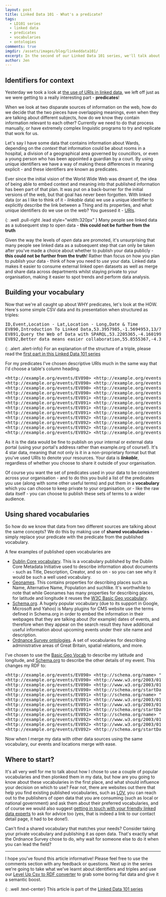 ```yaml
---
layout: post
title: Linked Data 101 - What's a predicate?
tags:
  - LD101 series
  - linked data
  - predicates
  - vocabularies
  - ontologies
comments: true
imgdir:	/assets/images/blog/linkeddata101/
excerpt: In the second of our Linked Data 101 series, we'll talk about predicates and how shared vocabularies make published data more reusable.
author: Jen
---
```


Identifiers for context
-----

Yesterday we took a look at [the use of URIs in linked data](/blog/2016/02/16/linked-data-101-identifiers.html), we left off just as we were getting to a really interesting part - **predicates**! 

When we look at two disparate sources of information on the web, how do we decide that the two pieces have overlapping meanings, even when they are talking about different subjects, how do we know they contain information relevant to each other? Currently we need to do that process manually, or have extremely complex linguistic programs to try and replicate that work for us. 

Let's say I have some data that contains information about Wards, depending on the *context* that information could be about rooms in a hospital, a division of a geographical area governed by councillors, or even a young person who has been appointed a guardian by a court. By using unique identifiers we have a way of making these differences in meaning explicit - and these identifiers are known as predicates.

Ever since the initial vision of the World Wide Web was dreamt of, the idea of being able to embed context and meaning into that published information has been part of that plan. It was put on a back-burner for the initial versions of the web, but that goal has never been forgotten. With linked data (or as I like to think of it - *linkable* data) we use a unique identifier to explicitly describe the link between a Thing and its properties, and what unique identifiers do we use on the web? You guessed it - [URIs](/blog/2016/02/16/linked-data-101-identifiers.html). 

{: .well .pull-right .lead style="width:320px" }
Many people see linked data as a subsequent step to open data - **this could not be further from the truth**

Given the way the levels of *open* data are promoted, it's unsurprising that many people see linked data as a subsequent step that can only be taken after you've made a choice about whether to publish your data publicly - **this could not be further from the truth**! 
Rather than focus on how you plan to *publish* your data - think of how you need to *use* your data. Linked data makes it easier to consume external linked open datasets as well as merge and share data across departments whilst staying private to your organisation, making it easier to spot trends and perform data analysis.


Building your vocabulary
-----

Now that we're all caught up about WHY predicates, let's look at the HOW. Here's some simple CSV data and its presentation when structured as triples: 

<pre>
ID,Event,Location - Lat,Location - Long,Date & Time
EV890,Introduction To Linked Data,53.3957985,-1.5694953,13/7/2016 11:00:00 AM
EV891,Query the Web of Data with SPARQL,53.2205365,-4.1601993,20/4/2016 7:00:00 PM
EV892,Better data means easier collaboration,55.8555367,-4.3024977,3/8/2016 6:30:00 PM
</pre> 

{: .alert .alert-info}
For an explanation of the structure of a triple, please read the [first part in this Linked Data 101 series](/blog/2016/02/16/linked-data-101-identifiers.html)

For my predicates I've chosen descriptive URIs much in the same way that I'd choose a table's column heading.

<pre>
&lt;http://example.org/events/EV890&gt; &lt;http://example.org/events/title&gt; "Introduction To Linked Data" .
&lt;http://example.org/events/EV890&gt; &lt;http://example.org/events/latitude&gt; "53.3957985" .
&lt;http://example.org/events/EV890&gt; &lt;http://example.org/events/longitude&gt; "-1.5694953" .
&lt;http://example.org/events/EV890&gt; &lt;http://example.org/events/date&gt; "2016-07-13T11:00:00.0000000+00:00"^^&lt;http://www.w3.org/2001/XMLSchema#dateTime&gt; .
&lt;http://example.org/events/EV891&gt; &lt;http://example.org/events/title&gt; "Query the Web of Data with SPARQL" .
&lt;http://example.org/events/EV891&gt; &lt;http://example.org/events/latitude&gt; "53.2205365" .
&lt;http://example.org/events/EV891&gt; &lt;http://example.org/events/longitude&gt; "-4.1601993" .
&lt;http://example.org/events/EV891&gt; &lt;http://example.org/events/date&gt; "2016-04-20T19:00:00.0000000+00:00"^^&lt;http://www.w3.org/2001/XMLSchema#dateTime&gt; .
&lt;http://example.org/events/EV892&gt; &lt;http://example.org/events/title&gt; "Better data means easier collaboration" .
&lt;http://example.org/events/EV892&gt; &lt;http://example.org/events/latitude&gt; "55.8555367" .
&lt;http://example.org/events/EV892&gt; &lt;http://example.org/events/longitude&gt; "-4.3024977" .
&lt;http://example.org/events/EV892&gt; &lt;http://example.org/events/date&gt; "2016-08-03T18:30:00.0000000+00:00"^^&lt;http://www.w3.org/2001/XMLSchema#dateTime&gt; .
</pre>

As it is the data would be fine to publish on your internal or external data portal (using your portal's address rather than example.org of course!). It's 4 star data, meaning that not only is it in a non-proprietary format but that you've used URIs to denote your resources. Your data is ***linkable***, regardless of whether you choose to share it outside of your organisation. 

Of course you want the set of predicates used in your data to be consistent across your organisation - and to do this you build a list of the predicates you use (along with some other useful terms) and put them in a **vocabulary** which you can choose to keep private to your organisation, or - like the raw data itself - you can choose to publish these sets of terms to a wider audience.

Using shared vocabularies
----

So how do we know that data from two different sources are talking about the same concepts? We do this by making use of **shared vocabularies** - simply replace your predicate with the predicate from the published vocabulary. 

A few examples of published open vocabularies are 

 -  [Dublin Core vocabulary](http://semanticweb.org/wiki/Dublin_Core). This is a vocabulary published by the Dublin Core Metadata Initiative used to describe information about documents - such as Title, Description, Creator, and so on - so you can see why it would be such a well used vocabulary. 
 -  [Geonames](http://www.geonames.org/ontology/documentation.html). This contains properties for describing places such as Name, Alternative Name, Population and suchlike. It's worthwhile to note that while Geonames has many properties for describing places, for latitude and longitude it reuses the [W3C Basic Geo vocabulary](https://www.w3.org/2003/01/geo/). 
 -  [Schema.org](http://schema.org). A hugely popular vocabulary (due to its support in Google, Microsoft and Yahoo) is  Many plugins for CMS website use the terms defined in Schema.org in order to embed the information in their webpages that they are talking about (for example) dates of events, and therefore when they appear on the search result they have additional useful information about upcoming events under their site name and description.
 -  [Ordnance Survey ontologies](http://data.ordnancesurvey.co.uk/ontology). A set of vocabularies for describing administrative areas of Great Britain, spatial relations, and more. 

I've chosen to use the [Basic Geo Vocab](https://www.w3.org/2003/01/geo/) to describe my latitude and longitude, and [Schema.org](https://schema.org/Event) to describe the other details of my event. This changes my RDF to:

<pre>
&lt;http://example.org/events/EV890&gt; &lt;http://schema.org/name&gt; "Introduction To Linked Data" .
&lt;http://example.org/events/EV890&gt; &lt;http://www.w3.org/2003/01/geo/wgs84_pos#lat&gt; "53.3957985" .
&lt;http://example.org/events/EV890&gt; &lt;http://www.w3.org/2003/01/geo/wgs84_pos#long&gt; "-1.5694953" .
&lt;http://example.org/events/EV890&gt; &lt;http://schema.org/startDate&gt; "2016-07-13T11:00:00.0000000+00:00"^^&lt;http://www.w3.org/2001/XMLSchema#dateTime&gt; .
&lt;http://example.org/events/EV891&gt; &lt;http://schema.org/name&gt; "Query the Web of Data with SPARQL" .
&lt;http://example.org/events/EV891&gt; &lt;http://www.w3.org/2003/01/geo/wgs84_pos#lat&gt; "53.2205365" .
&lt;http://example.org/events/EV891&gt; &lt;http://www.w3.org/2003/01/geo/wgs84_pos#long&gt; "-4.1601993" .
&lt;http://example.org/events/EV891&gt; &lt;http://schema.org/startDate&gt; "2016-04-20T19:00:00.0000000+00:00"^^&lt;http://www.w3.org/2001/XMLSchema#dateTime&gt; .
&lt;http://example.org/events/EV892&gt; &lt;http://schema.org/name&gt; "Better data means easier collaboration" .
&lt;http://example.org/events/EV892&gt; &lt;http://www.w3.org/2003/01/geo/wgs84_pos#lat&gt; "55.8555367" .
&lt;http://example.org/events/EV892&gt; &lt;http://www.w3.org/2003/01/geo/wgs84_pos#long&gt; "-4.3024977" .
&lt;http://example.org/events/EV892&gt; &lt;http://schema.org/startDate&gt; "2016-08-03T18:30:00.0000000+00:00"^^&lt;http://www.w3.org/2001/XMLSchema#dateTime&gt; .
</pre>

Now when I merge my data with other data sources using the same vocabulary, our events and locations merge with ease.

Where to start?
------

It's all very well for me to talk about how I chose to use a couple of popular vocabularies and then plonked them in my data, but how are you going to know about these vocabularies in the first place, and what should influence your decision on which to use? Fear not, there are websites out there that help you find existing published vocabularies, such as [LOV](http://lov.okfn.org/dataset/lov), you can reach out to the publishers of open data that you are consuming (such as local or national government) and ask them about their preferred vocabularies, and of course we would also suggest [getting in touch with your friendly linked data experts](http://networkedplanet.com/#contact) to ask for advice too (yes, that is indeed a link to our contact detail page, it had to be done!). 

Can't find a shared vocabulary that matches your needs? Consider taking your private vocabulary and publishing it as open data. That's exactly what the Ordnance Survey chose to do, why wait for someone else to do it when you can lead the field?

----------

I hope you've found this article informative! Please feel free to use the comments section with any feedback or questions. Next up in the series we're going to take what we've learnt about identifiers and triples and use our [Level Up Csv to RDF converter](http://levelup.networkedplanet.com) to grab some boring flat data and give it a semantic boost. 

{: .well .text-center}
This article is part of the [Linked Data 101 series](/blog/tags/ld101-series/)






